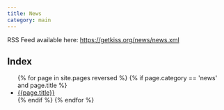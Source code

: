 ```yaml
---
title: News
category: main
---
```


RSS Feed available here: <https://getkiss.org/news/news.xml>

## Index

<ul>
{% for page in site.pages reversed %}
{% if page.category == 'news' and page.title %}
<li>
<a href="{{page.url}}">{{page.title}}</a>
</li>
{% endif %}
{% endfor %}
</ul>
